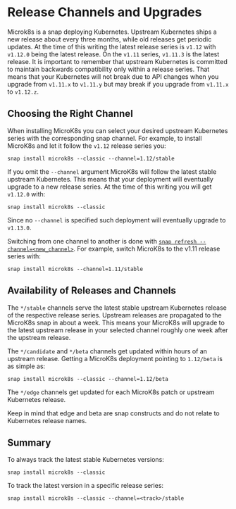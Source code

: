 # Release Channels and Upgrades

Microk8s is a snap deploying Kubernetes. Upstream Kubernetes ships a new release about every three months, while old releases get periodic updates. At the time of this writing the latest release series is `v1.12` with `v1.12.0` being the latest release. On the `v1.11` series, `v1.11.3` is the latest release. It is important to remember that upstream Kubernetes is committed to maintain backwards compatibility only within a release series. That means that your Kubernetes will not break due to API changes when you upgrade from `v1.11.x` to `v1.11.y` but may break if you upgrade from `v1.11.x` to `v1.12.z`.


## Choosing the Right Channel

When installing MicroK8s you can select your desired upstream Kubernetes series with the corresponding snap channel. For example, to install MicroK8s and let it follow the `v1.12` release series you:

```
snap install microk8s --classic --channel=1.12/stable
```

If you omit the `--channel` argument MicroK8s will follow the latest stable upstream Kubernetes. This means that your deployment will eventually upgrade to a new release series. At the time of this writing you will get `v1.12.0` with:

```
snap install microk8s --classic
```

Since no `--channel` is specified such deployment will eventually upgrade to `v1.13.0`.


Switching from one channel to another is done with [`snap refresh --channel=<new_channel>`](https://docs.snapcraft.io/reference/snap-command#refresh). For example, switch MicroK8s to the v1.11 release series with:

```
snap install microk8s --channel=1.11/stable
```

## Availability of Releases and Channels

The `*/stable` channels serve the latest stable upstream Kubernetes release of the respective release series. Upstream releases are propagated to the MicroK8s snap in about a week. This means your MicroK8s will upgrade to the latest upstream release in your selected channel roughly one week after the upstream release.

The `*/candidate` and `*/beta` channels get updated within hours of an upstream release. Getting a MicroK8s deployment pointing to `1.12/beta` is as simple as:

```
snap install microk8s --classic --channel=1.12/beta
```

The `*/edge` channels get updated for each MicroK8s patch or upstream Kubernetes release.

Keep in mind that edge and beta are snap constructs and do not relate to Kubernetes release names.

## Summary

To always track the latest stable Kubernetes versions:

```
snap install microk8s --classic
```

To track the latest version in a specific release series:

```
snap install microk8s --classic --channel=<track>/stable
```
